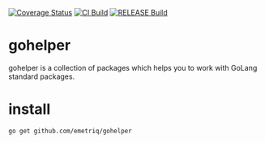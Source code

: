 [![Coverage Status](https://coveralls.io/repos/github/emetriq/gohelper/badge.svg?branch=main)](https://coveralls.io/github/emetriq/gohelper?branch=main)  [![CI Build](https://github.com/emetriq/gohelper/actions/workflows/ci.yaml/badge.svg?branch=main)](https://github.com/emetriq/gohelper/actions/workflows/ci.yaml)  [![RELEASE Build](https://github.com/emetriq/gohelper/actions/workflows/release.yaml/badge.svg?branch=main)](https://github.com/emetriq/gohelper/actions/workflows/release.yaml)
# gohelper
gohelper is a collection of packages which helps you to work with GoLang standard packages.

# install

`go get github.com/emetriq/gohelper`